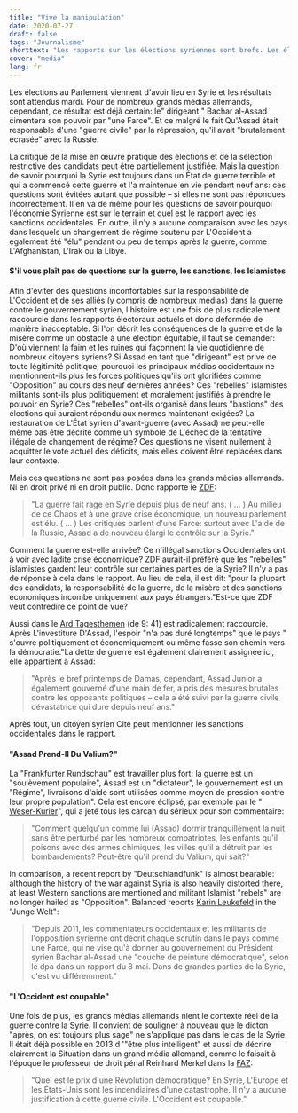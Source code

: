 ```yaml
---
title: "Vive la manipulation"
date: 2020-07-27
draft: false
tags: "Journalisme"
shorttext: "Les rapports sur les élections syriennes sont brefs. Les élections sont toujours déficientes. Mais qui est responsable de la guerre et de la faim doit être clairement indiqué."
cover: "media"
lang: fr
---
```


Les élections au Parlement viennent d'avoir lieu en Syrie et les résultats sont attendus mardi. Pour de nombreux grands médias allemands, cependant, ce résultat est déjà certain: le" dirigeant " Bachar al-Assad cimentera son pouvoir par "une Farce". Et ce malgré le fait Qu'Assad était responsable d'une "guerre civile" par la répression, qu'il avait "brutalement écrasée" avec la Russie.

La critique de la mise en œuvre pratique des élections et de la sélection restrictive des candidats peut être partiellement justifiée. Mais la question de savoir pourquoi la Syrie est toujours dans un État de guerre terrible et qui a commencé cette guerre et l'a maintenue en vie pendant neuf ans: ces questions sont évitées autant que possible – si elles ne sont pas répondues incorrectement. Il en va de même pour les questions de savoir pourquoi l'économie Syrienne est sur le terrain et quel est le rapport avec les sanctions occidentales. En outre, il n'y a aucune comparaison avec les pays dans lesquels un changement de régime soutenu par L'Occident a également été "élu" pendant ou peu de temps après la guerre, comme L'Afghanistan, L'Irak ou la Libye.

#### S'il vous plaît pas de questions sur la guerre, les sanctions, les Islamistes

Afin d'éviter des questions inconfortables sur la responsabilité de L'Occident et de ses alliés (y compris de nombreux médias) dans la guerre contre le gouvernement syrien, l'histoire est une fois de plus radicalement raccourcie dans les rapports électoraux actuels et donc déformée de manière inacceptable. Si l'on décrit les conséquences de la guerre et de la misère comme un obstacle à une élection équitable, il faut se demander: D'où viennent la faim et les ruines qui façonnent la vie quotidienne de nombreux citoyens syriens? Si Assad en tant que "dirigeant" est privé de toute légitimité politique, pourquoi les principaux médias occidentaux ne mentionnent-ils plus les forces politiques qu'ils ont glorifiées comme "Opposition" au cours des neuf dernières années? Ces "rebelles" islamistes militants sont-ils plus politiquement et moralement justifiés à prendre le pouvoir en Syrie? Ces "rebelles" ont-ils organisé dans leurs "bastions" des élections qui auraient répondu aux normes maintenant exigées? La restauration de L'État syrien d'avant-guerre (avec Assad) ne peut-elle même pas être décrite comme un symbole de L'échec de la tentative illégale de changement de régime? Ces questions ne visent nullement à acquitter le vote actuel des déficits, mais elles doivent être replacées dans leur contexte.

Mais ces questions ne sont pas posées dans les grands médias allemands. Ni en droit privé ni en droit public. Donc rapporte le [ZDF](https://www.zdf.de/nachrichten/heute-sendungen/videos/parlamentswahl-in-syrien-100.html "Parlamentswahl in Syrien"):

> "La guerre fait rage en Syrie depuis plus de neuf ans. ( ... ) Au milieu de ce Chaos et à une grave crise économique, un nouveau parlement est élu. ( ... ) Les critiques parlent d'une Farce: surtout avec L'aide de la Russie, Assad a de nouveau élargi le contrôle sur la Syrie."

Comment la guerre est-elle arrivée? Ce n'illégal sanctions Occidentales ont à voir avec ladite crise économique? ZDF aurait-il préféré que les "rebelles" islamistes gardent leur contrôle sur certaines parties de la Syrie? Il n'y a pas de réponse à cela dans le rapport. Au lieu de cela, il est dit: "pour la plupart des candidats, la responsabilité de la guerre, de la misère et des sanctions économiques incombe uniquement aux pays étrangers."Est-ce que ZDF veut contredire ce point de vue?

Aussi dans le [Ard Tagesthemen](https://www.tagesschau.de/multimedia/sendung/tt-7647.html "tagesthemen 19.07.2020 23:15 Uhr") (de 9: 41) est radicalement raccourcie. Après L'investiture D'Assad, l'espoir "n'a pas duré longtemps" que le pays " s'ouvre politiquement et économiquement ou même fasse son chemin vers la démocratie."La dette de guerre est également clairement assignée ici, elle appartient à Assad:

> "Après le bref printemps de Damas, cependant, Assad Junior a également gouverné d'une main de fer, a pris des mesures brutales contre les opposants politiques – cela a été suivi par la guerre civile dévastatrice qui dure depuis neuf ans."

Après tout, un citoyen syrien Cité peut mentionner les sanctions occidentales dans le rapport.

#### "Assad Prend-Il Du Valium?"

La "Frankfurter Rundschau" est travailler plus fort: la guerre est un "soulèvement populaire", Assad est un "dictateur", le gouvernement est un "Régime", livraisons d'aide sont utilisées comme moyen de pression contre leur propre population". Cela est encore éclipsé, par exemple par le " [Weser-Kurier](https://www.weser-kurier.de/deutschland-welt/deutschland-welt-politik_artikel,-gewissenlos-_arid,1924270.html "Gewissenlos")", qui a jeté tous les carcan du sérieux pour son commentaire:

> "Comment quelqu'un comme lui (Assad) dormir tranquillement la nuit sans être perturbé par les nombreux compatriotes, les enfants qu'il poisons avec des armes chimiques, les villes qu'il a détruit par les bombardements? Peut-être qu'il prend du Valium, qui sait?"

In comparison, a recent report by "Deutschlandfunk" is almost bearable: although the history of the war against Syria is also heavily distorted there, at least Western sanctions are mentioned and militant Islamist "rebels" are no longer hailed as "Opposition". Balanced reports [Karin Leukefeld](https://www.jungewelt.de/artikel/382458.syrien-schwierige-bedingungen.html "Schwierige Bedingungen") in the "Junge Welt":

> "Depuis 2011, les commentateurs occidentaux et les militants de l'opposition syrienne ont décrit chaque scrutin dans le pays comme une Farce, qui ne vise qu'à donner au gouvernement du Président syrien Bachar al-Assad une "couche de peinture démocratique", selon le dpa dans un rapport du 8 mai. Dans de grandes parties de la Syrie, c'est vu différemment."

#### "L'Occident est coupable"

Une fois de plus, les grands médias allemands nient le contexte réel de la guerre contre la Syrie. Il convient de souligner à nouveau que le dicton "après, on est toujours plus sage" ne s'applique pas dans le cas de la Syrie. Il était déjà possible en 2013 d '"être plus intelligent" et aussi de décrire clairement la Situation dans un grand média allemand, comme le faisait à l'époque le professeur de droit pénal Reinhard Merkel dans la [FAZ](https://www.faz.net/aktuell/feuilleton/debatten/syrien-der-westen-ist-schuldig-12314314.html "Der Westen ist schuldig"):

> "Quel est le prix d'une Révolution démocratique? En Syrie, L'Europe et les États-Unis sont les incendiaires d'une catastrophe. Il n'y a aucune justification à cette guerre civile. L'Occident est coupable."
